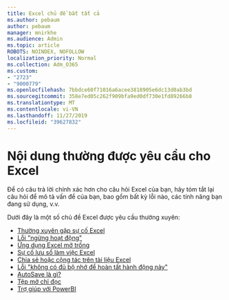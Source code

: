 ```yaml
---
title: Excel chủ đề bắt tất cả
ms.author: pebaum
author: pebaum
manager: mnirkhe
ms.audience: Admin
ms.topic: article
ROBOTS: NOINDEX, NOFOLLOW
localization_priority: Normal
ms.collection: Adm_O365
ms.custom:
- "2723"
- "9000779"
ms.openlocfilehash: 7bbdce60f71016a6acee3818905e6dc13d0ab3bd
ms.sourcegitcommit: 358e7ed05c262f909bfa9ed0df730e1fd89266b8
ms.translationtype: MT
ms.contentlocale: vi-VN
ms.lasthandoff: 11/27/2019
ms.locfileid: "39627832"
---
```

# <a name="commonly-requested-content-for-excel"></a>Nội dung thường được yêu cầu cho Excel

Để có câu trả lời chính xác hơn cho câu hỏi Excel của bạn, hãy tóm tắt lại câu hỏi để mô tả vấn đề của bạn, bao gồm bất kỳ lỗi nào, các tính năng bạn đang sử dụng, v.v. 

Dưới đây là một số chủ đề Excel được yêu cầu thường xuyên:

- [Thường xuyên gặp sự cố Excel](https://support.office.com/article/Excel-not-responding-hangs-freezes-or-stops-working-37E7D3C9-9E84-40BF-A805-4CA6853A1FF4)
- [Lỗi "ngừng hoạt động"](https://support.office.com/client/52bd7985-4e99-4a35-84c8-2d9b8301a2fa)
- [Ứng dụng Excel mở trống](https://docs.microsoft.com/office/troubleshoot/excel/excel-opens-blank)
- [Sự cố lưu sổ làm việc Excel](https://docs.microsoft.com/office/troubleshoot/excel/issue-when-save-excel-workbooks)
- [Chia sẻ hoặc cộng tác trên tài liệu Excel](https://support.office.com/article/7152aa8b-b791-414c-a3bb-3024e46fb104)
- [Lỗi "không có đủ bộ nhớ để hoàn tất hành động này"](https://docs.microsoft.com/office/troubleshoot/excel/available-resources-errors)
- [AutoSave là gì?](https://support.office.com/article/6d6bd723-ebfd-4e40-b5f6-ae6e8088f7a5)
- [Tệp mở chỉ đọc](https://support.office.com/article/why-did-my-file-open-read-only-3ab4b792-da50-4b38-8628-14c64e1f1d15)
- [Trợ giúp với PowerBI](https://powerbi.microsoft.com/support/)